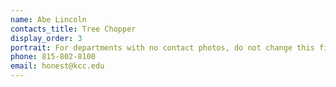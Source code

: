 ```yaml
---
name: Abe Lincoln
contacts_title: Tree Chopper
display_order: 3
portrait: For departments with no contact photos, do not change this field.
phone: 815-802-8100
email: honest@kcc.edu
---
```

